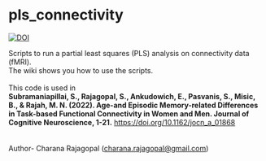 # pls_connectivity
[![DOI](https://zenodo.org/badge/146027594.svg)](https://zenodo.org/badge/latestdoi/146027594)

Scripts to run a partial least squares (PLS) analysis on connectivity data (fMRI).
<br>
The wiki shows you how to use the scripts.
<br>
<br>
This code is used in 
<br>
 <b>Subramaniapillai, S., Rajagopal, S., Ankudowich, E., Pasvanis, S., Misic, B., & Rajah, M. N. (2022). Age-and Episodic Memory-related Differences in Task-based Functional Connectivity in Women and Men. Journal of Cognitive Neuroscience, 1-21.</b> https://doi.org/10.1162/jocn_a_01868
<br>
<br>
<br>
Author- Charana Rajagopal (charana.rajagopal@gmail.com)



